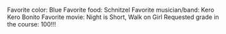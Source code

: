 Favorite color: Blue
Favorite food: Schnitzel
Favorite musician/band: Kero Kero Bonito
Favorite movie: Night is Short, Walk on Girl
Requested grade in the course: 100!!!
